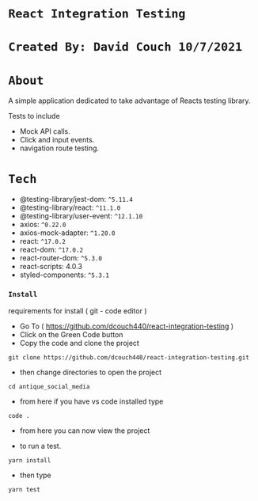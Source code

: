 # `React Integration Testing`

# `Created By: David Couch 10/7/2021`

# `About`

A simple application dedicated to take advantage of Reacts testing library.

Tests to include

- Mock API calls.
- Click and input events.
- navigation route testing.

# `Tech`

- @testing-library/jest-dom: `^5.11.4`
- @testing-library/react: `^11.1.0`
- @testing-library/user-event: `^12.1.10`
- axios: `^0.22.0`
- axios-mock-adapter: `^1.20.0`
- react: `^17.0.2`
- react-dom: `^17.0.2`
- react-router-dom: `^5.3.0`
- react-scripts: 4.0.3
- styled-components: `^5.3.1`

### `Install`

requirements for install ( git - code editor )
- Go To ( https://github.com/dcouch440/react-integration-testing )
- Click on the Green Code button
- Copy the code and clone the project

```
git clone https://github.com/dcouch440/react-integration-testing.git

```
- then change directories to open the project
```
cd antique_social_media
```
- from here if you have vs code installed type

```
code .

```
- from here you can now view the project

- to run a test.
```
yarn install
```
- then type
```
yarn test
```